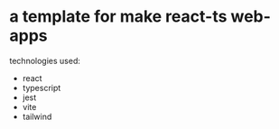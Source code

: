 # a template for make react-ts web-apps

technologies used:

- react
- typescript
- jest
- vite
- tailwind
